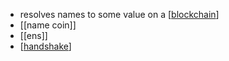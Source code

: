 - resolves names to some value on a [[blockchain]]
- [[name coin]]
- [[ens]]
- [[handshake]]

[//begin]: # "Autogenerated link references for markdown compatibility"
[blockchain]: blockchain.md "blockchain"
[handshake]: handshake.md "handshake"
[//end]: # "Autogenerated link references"